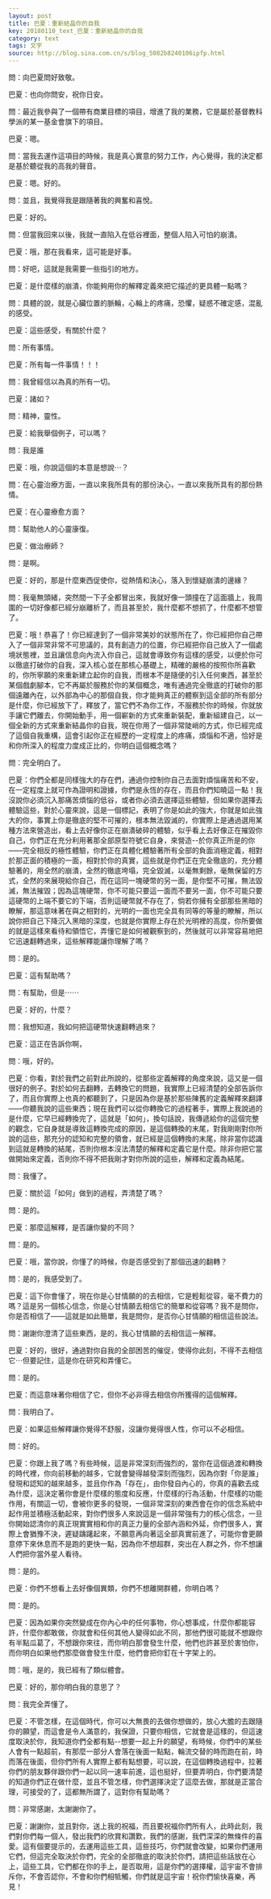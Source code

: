 ```yaml
---
layout: post
title: 巴夏：重新結晶你的自我
key: 20180110_text_巴夏：重新結晶你的自我
category: text
tags: 文字
source: http://blog.sina.com.cn/s/blog_5082b8240106ipfp.html
---
```



問：向巴夏問好致敬。

巴夏：也向你問安，祝你日安。

問：最近我參與了一個帶有商業目標的項目，增進了我的業務，它是屬於基督教科學派的某一基金會旗下的項目。

巴夏：嗯。

問：當我去運作這項目的時候，我是真心實意的努力工作，內心覺得，我的決定都是基於聽從我的高我的聲音。

巴夏：嗯。好的。

問：並且，我覺得我是跟隨著我的興奮和喜悅。

巴夏：好的。

問：但當我回來以後，我就一直陷入在低谷裡面，整個人陷入可怕的崩潰。

巴夏：哦，那在我看來，這可能是好事。

問：好吧，這就是我需要一些指引的地方。

巴夏：是什麼樣的崩潰，你能夠用你的解釋定義來把它描述的更具體一點嗎？

問：具體的說，就是心臟位置的脈輪，心輪上的疼痛，恐懼，疑惑不確定感，混亂的感受。

巴夏：這些感受，有關於什麼？

問：所有事情。

巴夏：所有每一件事情！！！

問：我曾經信以為真的所有一切。

巴夏：諸如？

問：精神，靈性。

巴夏：給我舉個例子，可以嗎？

問：我是誰

巴夏：哦，你說這個的本意是想說⋯？

問：在心靈治療方面，一直以來我所具有的那份決心，一直以來我所具有的那份熱情。

巴夏：在心靈療愈方面？

問：幫助他人的心靈康復。

巴夏：做治療師？

問：是啊。

巴夏：好的，那是什麼東西促使你，從熱情和決心，落入到懷疑崩潰的邊緣？

問：我毫無頭緒，突然間一下子全都冒出來，我就好像一頭撞在了這面牆上，我周圍的一切好像都已經分崩離析了，而且甚至於，我什麼都不想抓了，什麼都不想管了。

巴夏：哦！恭喜了！你已經達到了一個非常美妙的狀態所在了，你已經把你自己帶入了一個非常非常不可思議的，具有創造力的位置，你已經把你自己放入了一個處境狀態裡，並且讓信息向內流入你自己，這就會導致你有這樣的感受，以便於你可以徹底打破你的自我，深入核心並在那核心基礎上，精確的嚴格的按照你所喜歡的，你所寧願的來重新建立起你的自我，而根本不是隨便的引入任何東西，甚至於某個戲劇腳本，它不再屬於服務於你的某個概念，唯有通過完全徹底的打破你的那個遠離內在，以外部為中心的那個自我，你才能夠真正的體察到這全部的所有部分是什麼，你已經放下了，釋放了，當它們不為你工作，不服務於你的時候，你就放手讓它們離去，你開始動手，用一個嶄新的方式來重新裝配，重新組建自己，以一個全新的方式來重新結晶你的自我，現在你用了一個非常陡峭的方式，你已經完成了這個自我重構，這會引起你正在經歷的一定程度上的疼痛，煩惱和不適，恰好是和你所深入的程度力度成正比的，你明白這個概念嗎？

問：完全明白了。

巴夏：你們全都是同樣強大的存在們，通過你控制你自己去面對煩惱痛苦和不安，在一定程度上就可作為證明和證據，你們是永恆的存在，而且你們知曉這一點！我沒說你必須沉入那痛苦煩惱的低谷，或者你必須去選擇這些體驗，但如果你選擇去體驗這些，對於心靈來說，這是一個標記，表明了你是如此的強大，你就是如此強大的你，事實上你是徹底的堅不可摧的，根本無法毀滅的，你實際上是通過選用某種方法來營造出，看上去好像你正在崩潰破碎的體驗，似乎看上去好像正在摧毀你自己，你們正在充分利用著那全部原型符號它自身，來營造--於你真正所是的你——完全相反的極性體驗，你們正在具體化體驗著所有全部的負面消極定義，相對於那正面的積極的一面，相對於你的真實，這些就是你們正在完全徹底的，充分體驗著的，用全然的崩潰，全然的徹底垮塌，完全毀滅，以毫無剩餘，毫無保留的方式，全然的來展現給你自己，而在這同一塊硬幣的另一面，是你堅不可摧，無法毀滅，無法摧毀；因為這塊硬幣，你不可能只要這一面而不要另一面，你不可能只要這硬幣的上端不要它的下端，否則這硬幣就不存在了，倘若你擁有全部那些黑暗的瞭解，那這意味著在與之相對的，光明的一面也完全具有同等的等量的瞭解，所以說你把自己下降沉入黑暗的深度，也就是你實際上存在於光明裡的高度，你所要做的就是這樣來看待和領悟它，弄懂它是如何被觀察到的，然後就可以非常容易地把它迅速翻轉過來，這些解釋能讓你理解了嗎？

問：是的。

巴夏：這有幫助嗎？

問：有幫助，但是⋯⋯

巴夏：好的，什麼？

問：我想知道，我如何把這硬幣快速翻轉過來？

巴夏：這正在告訴你啊，

問：哦，好的。

巴夏：你看，對於我們之前對此所說的，從那些定義解釋的角度來說，這又是一個很好的例子。對於如何去翻轉，去轉換它的問題，我實際上已經清楚的全部告訴你了，而且你實際上也真的都聽到了，只是因為你是基於那些陳舊的定義解釋來翻譯——你聽我說的這些東西；現在我們可以從你轉換它的過程著手，實際上我說過的是什麼，它早已經轉換完了，這就是「如何」，換句話說，我傳遞給你的這個完整的觀念，它自身就是導致這轉換完成的原因，是這個轉換的末尾，對我剛剛對你所說的這些，那充分的認知和完整的領會，就已經是這個轉換的末尾，除非當你認識到這就是轉換的結尾，否則你根本沒法清楚的解釋和定義它是什麼。除非你把它當做開始來定義，否則你不得不把我剛才對你所說的這些，解釋和定義為結尾。

問：我懂了。

巴夏：關於這「如何」做到的過程，弄清楚了嗎？

問：是的。

巴夏：那麼這解釋，是否讓你變的不同？

問：是的。

巴夏：哦，當你說，你懂了的時候，你是否感受到了那個迅速的翻轉？

問：是的，我感受到了。

巴夏：這下你會懂了，現在你是心甘情願的的去相信，它是輕鬆從容，毫不費力的嗎？這是另一個核心信念，你是心甘情願去相信它的簡單和從容嗎？我不是問你，你是否相信了——這就是如此簡單，我是問你，是否你心甘情願的相信這些說法。

問：謝謝你澄清了這些東西，是的，我心甘情願的去相信這一解釋。

巴夏：好的，很好，通過對你自我的全部困苦的催促，使得你此刻，不得不去相信它⋯但要記住，這是你在研究和弄懂它。

問：是的。

巴夏：而這意味著你相信了它，但你不必非得去相信你所獲得的這個解釋。

問：我明白了。

巴夏：如果這些解釋讓你覺得不舒服，沒讓你覺得很人性，你可以不必相信。

問：好的。

巴夏：你跟上我了嗎？有些時候，這是非常深刻而強烈的，當你在這個過渡和轉換的時代裡，你向前移動的越多，它就會變得越發深刻而強烈，因為你對「你是誰」發現和認知的越來越多，並且你作為「存在」，由你發自內心的，你真的喜歡去成為什麼，這決定著你會是什麼樣的態度和反應，什麼樣的行為活動，什麼樣的功能作用，有關這一切，會被你更多的發現，一個非常深刻的東西會在你的信念系統中起作用並積極活動起來，對你們很多人來說這是一個非常強有力的核心信念，一旦你開始認清你的真正現實實相和你的真正力量的全部內涵和外延，你們很多人，實際上會猶豫不決，遲疑躊躇起來，不願意再向著這全部真實前進了，可能你會更願意停下來休息而不是跑的更快一點，因為你不想超群，突出在人群之外，你不想讓人們把你當外星人看待。

問：是的。

巴夏：你們不想看上去好像個異類，你們不想離開群體，你明白嗎？

問：是的。

巴夏：因為如果你突然變成在你內心中的任何事物，你心想事成，什麼你都能容許，什麼你都敢做，你就會和任何其他人變得如此不同，那他們很可能就不想跟你有半點瓜葛了，不想跟你來往，而你明白那會發生什麼，他們也許甚至於害怕你，而你明白如果他們那麼做會發生什麼，他們會把你釘在十字架上的。

問：哦，是的，我已經有了類似體會。

巴夏：好的，那你明白我的意思了？

問：我完全弄懂了。

巴夏：不管怎樣，在這個時代，你可以大無畏的去做你想做的，放心大膽的去跟隨你的願望，而這會是令人滿意的，我保證，只要你相信，它就會是這樣的，但這速度取決於你，我知道你們全都有點--想要一起上升的願望，有時候，你們中的某些人會有一點超前，有那麼一部分人會落在後面一點點，輪流交替的時而跑在前，時而落在後面，但你們所有人實際上都有點想要，可以說，在這個轉換過程中，拉著你們的朋友夥伴跟你們一起以同一速率前進，這也挺好，但要弄明白，你們要清楚的知道你們正在做什麼，並且不管怎樣，你們選擇決定了這麼去做，那就是正當合理，可接受的了，這都無所謂了，這對你有幫助嗎？

問：非常感謝，太謝謝你了。

巴夏：謝謝你，並且對你，送上我的祝福，而且要祝福你們所有人，此時此刻，我們對你們每一個人，發出我們的欣賞和讚歎，我們的感謝，我們深深的無條件的喜愛。這有個要提示的，去運用這些工具，這些技巧，你們就會改變，如果你們運用它們，但這完全取決於你們，完全的全部徹底的取決於你們，請把這些話放在心上，這些工具，它們都在你的手上，是否取用，這是你們的選擇權，這宇宙不會排斥你，不會否認你，不會和你們相牴觸，你們就是這宇宙！祝你們愉快喜樂，再見！
